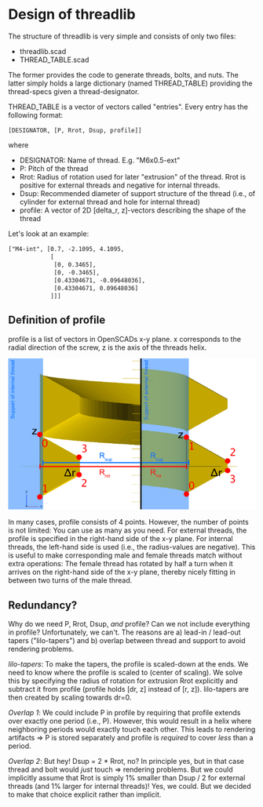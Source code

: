 # Design of threadlib

The structure of threadlib is very simple and consists of only two files:

- threadlib.scad
- THREAD_TABLE.scad

The former provides the code to generate threads, bolts, and nuts. The latter simply holds a large dictionary (named THREAD_TABLE) providing the thread-specs given a thread-designator.

THREAD_TABLE is a vector of vectors called "entries". Every entry has the following format:


    [DESIGNATOR, [P, Rrot, Dsup, profile]]

where

- DESIGNATOR: Name of thread. E.g. "M6x0.5-ext"
- P: Pitch of the thread
- Rrot: Radius of rotation used for later "extrusion" of the thread. Rrot is positive for external threads and negative for internal threads.
- Dsup: Recommended diameter of support structure of the thread (i.e., of cylinder for external thread and hole for internal thread)
- profile: A vector of 2D [delta_r, z]-vectors describing the shape of the thread

Let's look at an example:

    ["M4-int", [0.7, -2.1095, 4.1095,
                [
                 [0, 0.3465], 
                 [0, -0.3465], 
                 [0.43304671, -0.09648036], 
                 [0.43304671, 0.09648036]
                ]]]


## Definition of profile

profile is a list of vectors in OpenSCADs x-y plane. x corresponds to the radial direction of the screw, z is the axis of the threads helix.

![Thread Profile](imgs/ThreadProfile.png)

In many cases, profile consists of 4 points. However, the number of points is not limited: You can use as many as you need. For external threads, the profile is specified in the right-hand side of the x-y plane. For internal threads, the left-hand side is used (i.e., the radius-values are negative). This is useful to make corresponding male and female threads match without extra operations: The female thread has rotated by half a turn when it arrives on the right-hand side of the x-y plane, thereby nicely fitting in between two turns of the male thread.


## Redundancy?

Why do we need P, Rrot, Dsup, *and* profile? Can we not include everything in profile? Unfortunately, we can't. The reasons are a) lead-in / lead-out tapers ("lilo-tapers") and b) overlap between thread and support to avoid rendering problems.

*lilo-tapers*: To make the tapers, the profile is scaled-down at the ends. We need to know where the profile is scaled to (center of scaling). We solve this by specifying the radius of rotation for extrusion Rrot explicitly and subtract it from profile (profile holds [dr, z] instead of [r, z]). lilo-tapers are then created by scaling towards dr=0.

*Overlap 1*: We could include P in profile by requiring that profile extends over exactly one period (i.e., P). However, this would result in a helix where neighboring periods would exactly touch each other. This leads to rendering artifacts => P is stored separately and profile is *required* to cover *less* than a period. 

*Overlap 2*: But hey! Dsup = 2 * Rrot, no? In principle yes, but in that case thread and bolt would *just* touch => rendering problems. But we could implicitly assume that Rrot is simply 1% smaller than Dsup / 2 for external threads (and 1% larger for internal threads)! Yes, we could. But we decided to make that choice explicit rather than implicit.

